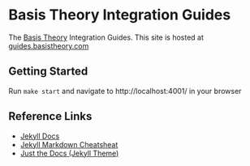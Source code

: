 # Basis Theory Integration Guides

The [Basis Theory](https://basistheory.com/) Integration Guides. This site is hosted at [guides.basistheory.com](https://guides.basistheory.com/)

## Getting Started

Run `make start` and navigate to http://localhost:4001/ in your browser

## Reference Links

- [Jekyll Docs](https://jekyllrb.com/docs/)
- [Jekyll Markdown Cheatsheat](https://aksakalli.github.io/jekyll-doc-theme/docs/cheatsheet/)
- [Just the Docs (Jekyll Theme)](https://pmarsceill.github.io/just-the-docs/)
